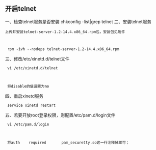 
## 开启telnet


一、检查telnet服务是否安装
chkconfig -list|grep telnet
二、安装telnet服务

   

    上传并安装telnet-server-1.2-14.4.x86_64.rpm包，安装包见附件

 

     rpm -ivh --nodeps telnet-server-1.2-14.4.x86_64.rpm

 

三、修改/etc/xinetd.d/telnet文件

 

     vi /etc/xinetd.d/telnet

 

     将disable的值设置为no

 

四、重启xinetd服务

 

     service xinetd restart

 

五、若要开放root登录权限，则配置/etc/pam.d/login文件

 

     vi /etc/pam.d/login

 

     将auth    required       pam_securetty.so这一行注释掉即可；
